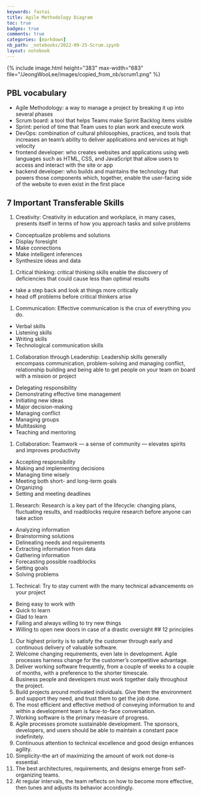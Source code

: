 ```yaml
---
keywords: fastai
title: Agile Methodology Diagram
toc: true
badges: true
comments: true
categories: [markdown]
nb_path: _notebooks/2022-09-25-Scrum.ipynb
layout: notebook
---
```


<!--
#################################################
### THIS FILE WAS AUTOGENERATED! DO NOT EDIT! ###
#################################################
# file to edit: _notebooks/2022-09-25-Scrum.ipynb
-->

<div class="container" id="notebook-container">
        
<div class="cell border-box-sizing text_cell rendered"><div class="inner_cell">
<div class="text_cell_render border-box-sizing rendered_html">
<p>{% include image.html height="383" max-width="683" file="/JeongWooLee/images/copied_from_nb/scrum1.png" %}</p>
<h2 id="PBL-vocabulary">PBL vocabulary<a class="anchor-link" href="#PBL-vocabulary"> </a></h2><ul>
<li>Agile Methodology: a way to manage a project by breaking it up into several phases</li>
<li>Scrum board: a tool that helps Teams make Sprint Backlog items visible</li>
<li>Sprint: period of time that Team uses to plan work and execute work</li>
<li>DevOps: combination of cultural philosophies, practices, and tools that increases an team’s ability to deliver applications and services at high velocity</li>
<li>frontend developer: who creates websites and applications using web languages such as HTML, CSS, and JavaScript that allow users to access and interact with the site or app</li>
<li>backend developer: who builds and maintains the technology that powers those components which, together, enable the user-facing side of the website to even exist in the first place</li>
</ul>
<h2 id="7-Important-Transferable-Skills">7 Important Transferable Skills<a class="anchor-link" href="#7-Important-Transferable-Skills"> </a></h2><ol>
<li>Creativity: Creativity in education and workplace, in many cases, presents itself in terms of how you approach tasks and solve problems</li>
</ol>
<ul>
<li>Conceptualize problems and solutions</li>
<li>Display foresight</li>
<li>Make connections</li>
<li>Make intelligent inferences</li>
<li>Synthesize ideas and data</li>
</ul>
<ol>
<li>Critical thinking: critical thinking skills enable the discovery of deficiencies that could cause less than optimal results</li>
</ol>
<ul>
<li>take a step back and look at things more critically</li>
<li>head off problems before critical thinkers arise</li>
</ul>
<ol>
<li>Communication: Effective communication is the crux of everything you do.</li>
</ol>
<ul>
<li>Verbal skills</li>
<li>Listening skills</li>
<li>Writing skills</li>
<li>Technological communication skills</li>
</ul>
<ol>
<li>Collaboration through Leadership: Leadership skills generally encompass communication, problem-solving and managing conflict, relationship building and being able to get people on your team on board with a mission or project</li>
</ol>
<ul>
<li>Delegating responsibility</li>
<li>Demonstrating effective time management</li>
<li>Initiating new ideas</li>
<li>Major decision-making</li>
<li>Managing conflict</li>
<li>Managing groups</li>
<li>Multitasking</li>
<li>Teaching and mentoring</li>
</ul>
<ol>
<li>Collaboration: Teamwork — a sense of community — elevates spirits and improves productivity</li>
</ol>
<ul>
<li>Accepting responsibility</li>
<li>Making and implementing decisions</li>
<li>Managing time wisely</li>
<li>Meeting both short- and long-term goals</li>
<li>Organizing</li>
<li>Setting and meeting deadlines</li>
</ul>
<ol>
<li>Research: Research is a key part of the lifecycle: changing plans, fluctuating results, and roadblocks require research before anyone can take action</li>
</ol>
<ul>
<li>Analyzing information</li>
<li>Brainstorming solutions</li>
<li>Delineating needs and requirements</li>
<li>Extracting information from data</li>
<li>Gathering information</li>
<li>Forecasting possible roadblocks</li>
<li>Setting goals</li>
<li>Solving problems</li>
</ul>
<ol>
<li>Technical: Try to stay current with the many technical advancements on your project</li>
</ol>
<ul>
<li>Being easy to work with</li>
<li>Quick to learn</li>
<li>Glad to learn</li>
<li>Failing and always willing to try new things</li>
<li>Willing to open new doors in case of a drastic oversight
## 12 principles</li>
</ul>
<ol>
<li>Our highest priority is to satisfy the customer through early and continuous delivery of valuable software.</li>
<li>Welcome changing requirements, even late in development. Agile processes harness change for the customer’s competitive advantage.</li>
<li>Deliver working software frequently, from a couple of weeks to a couple of months, with a preference to the shorter timescale.</li>
<li>Business people and developers must work together daily throughout the project.</li>
<li>Build projects around motivated individuals. Give them the environment and support they need, and trust them to get the job done.</li>
<li>The most efficient and effective method of conveying information to and within a development team is face-to-face conversation.</li>
<li>Working software is the primary measure of progress.</li>
<li>Agile processes promote sustainable development. The sponsors, developers, and users should be able to maintain a constant pace indefinitely.</li>
<li>Continuous attention to technical excellence and good design enhances agility.</li>
<li>Simplicity–the art of maximizing the amount of work not done–is essential.</li>
<li>The best architectures, requirements, and designs emerge from self-organizing teams.</li>
<li>At regular intervals, the team reflects on how to become more effective, then tunes and adjusts its behavior accordingly.</li>
</ol>

</div>
</div>
</div>
</div>
 

